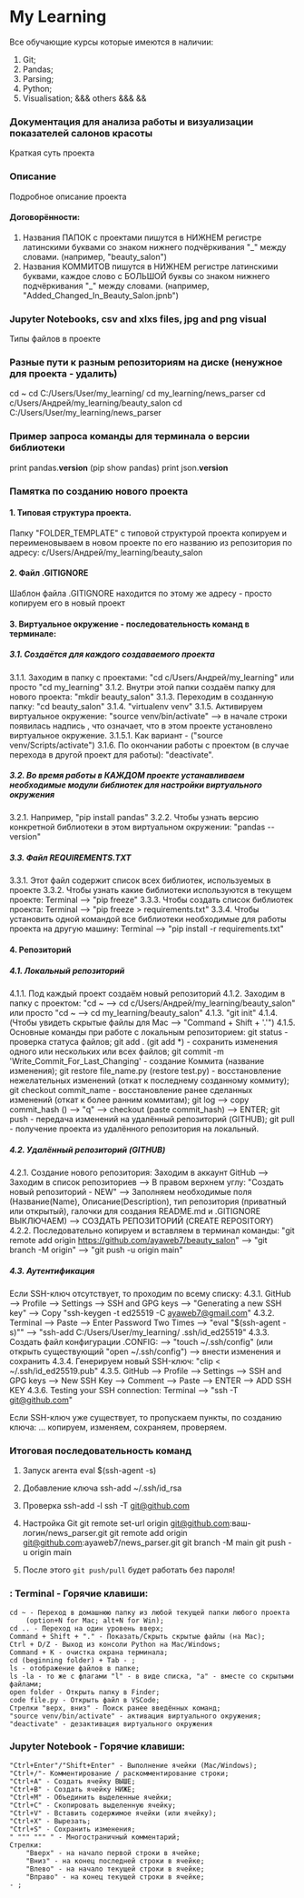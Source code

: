 ﻿# My Learning
Все обучающие курсы которые имеются в наличии:
1. Git;
2. Pandas;
3. Parsing;
4. Python;
5. Visualisation;
&&& others &&&
&&

### Документация для анализа работы и визуализации показателей салонов красоты
Краткая суть проекта

### Описание
Подробное описание проекта

#### Договорённости:
1. Названия ПАПОК с проектами пишутся в НИЖНЕМ регистре латинскими буквами со знаком нижнего подчёркивания "_" между словами.
	(например, "beauty_salon")
2. Названия КОММИТОВ пишутся в НИЖНЕМ регистре латинскими буквами, каждое слово с БОЛЬШОЙ буквы со знаком нижнего подчёркивания "_" между словами.
	(например, "Added_Changed_In_Beauty_Salon.jpnb")

### Jupyter Notebooks, csv and xlxs files, jpg and png visual
Типы файлов в проекте

### Разные пути к разным репозиториям на диске (ненужное для проекта - удалить)
cd ~
cd C:/Users/User/my_learning/
cd my_learning/news_parser
cd c/Users/Андрей/my_learning/beauty_salon
cd C:/Users/User/my_learning/news_parser

### Пример запроса команды для терминала о версии библиотеки
print pandas.__version__ (pip show pandas)
print json.__version__

### Памятка по созданию нового проекта

#### 1. Типовая структура проекта.
Папку "FOLDER_TEMPLATE" с типовой структурой проекта копируем и переименовываем в новом проекте по его названию из репозитория по адресу: c/Users/Андрей/my_learning/beauty_salon

#### 2. Файл .GITIGNORE
Шаблон файла .GITIGNORE находится по этому же адресу - просто копируем его в новый проект

#### 3. Виртуальное окружение - последовательность команд в терминале:

##### 3.1. Создаётся для каждого создаваемого проекта
3.1.1. Заходим в папку с проектами: "cd c/Users/Андрей/my_learning" или просто "cd my_learning"
3.1.2. Внутри этой папки создаём папку для нового проекта: "mkdir beauty_salon"
3.1.3. Переходим в созданную папку: "cd beauty_salon"
3.1.4. "virtualenv venv"
3.1.5. Активируем виртуальное окружение: "source venv/bin/activate" --> в начале строки появилась надпись , что означает, что в этом проекте установлено виртуальное окружение.
	3.1.5.1. Как вариант - ("source venv/Scripts/activate")
3.1.6. По окончании работы с проектом (в случае перехода в другой проект для работы): "deactivate".

##### 3.2. Во время работы в КАЖДОМ проекте устанавливаем необходимые модули библиотек для настройки виртуального окружения
3.2.1. Например, "pip install pandas"
3.2.2. Чтобы узнать версию конкретной библиотеки в этом виртуальном окружении: "pandas --version"

##### 3.3. Файл REQUIREMENTS.TXT
3.3.1. Этот файл содержит список всех библиотек, используемых в проекте
3.3.2. Чтобы узнать какие библиотеки используются в текущем проекте: Terminal --> "pip freeze"
3.3.3. Чтобы создать список библиотек проекта: Terminal --> "pip freeze > requirements.txt"
3.3.4. Чтобы установить одной командой все библиотеки необходимые для работы проекта на другую машину: Terminal --> "pip install -r requirements.txt"

#### 4. Репозиторий

##### 4.1. Локальный репозиторий
4.1.1. Под каждый проект создаём новый репозиторий
4.1.2. Заходим в папку с проектом: "cd ~ --> cd c/Users/Андрей/my_learning/beauty_salon" или просто "cd ~ --> cd my_learning/beauty_salon"
4.1.3. "git init"
4.1.4. (Чтобы увидеть скрытые файлы для Мас --> "Command + Shift + '.'")
4.1.5. Основные команды при работе с локальным репозиторием:
	git status - проверка статуса файлов;
	git add . (git add *) - сохранить изменения одного или нескольких или всех файлов;
	git commit -m 'Write_Commit_For_Last_Changing' - создание Коммита (название изменения);
	git restore file_name.py (restore test.py) - восстановление нежелательных изменений (откат к последнему созданному коммиту);
	git checkout commit_name - восстановление ранее сделанных изменений (откат к более ранним коммитам);
		git log --> copy commit_hash () --> "q" --> checkout (paste commit_hash) --> ENTER;
	git push - передача изменений на удалённый репозиторий (GITHUB);
	git pull - получение проекта из удалённого репозитория на локальный.

##### 4.2. Удалённый репозиторий (GITHUB)
4.2.1. Создание нового репозитория:
	Заходим в аккаунт GitHub --> Заходим в список репозиториев --> В правом верхнем углу: "Создать новый репозиторий - NEW" --> Заполняем необходимые поля (Название(Name), Описание(Description), тип репозитория (приватный или открытый), галочки для создания README.md и .GITIGNORE ВЫКЛЮЧАЕМ) --> СОЗДАТЬ РЕПОЗИТОРИЙ (CREATE REPOSITORY)
4.2.2. Последовательно копируем и вставляем в терминал команды:
	"git remote add origin https://github.com/ayaweb7/beauty_salon" --> "git branch -M origin" --> "git push -u origin main"
	
##### 4.3. Аутентификация
Если SSH-ключ отсутствует, то проходим по всему списку:
4.3.1. GitHub --> Profile --> Settings --> SSH and GPG keys --> "Generating a new SSH key" --> Copy "ssh-keygen -t ed25519 -C ayaweb7@gmail.com"
4.3.2. Terminal --> Paste --> Enter Password Two Times --> "eval "$(ssh-agent -s)"" --> "ssh-add C:/Users/User/my_learning/ .ssh/id_ed25519"
4.3.3. Создать файл конфигурации .CONFIG: --> "touch ~/.ssh/config" (или открыть существующий "open ~/.ssh/config") --> внести изменения и сохранить
4.3.4. Генерируем новый SSH-ключ: "clip < ~/.ssh/id_ed25519.pub"
4.3.5. GitHub --> Profile --> Settings --> SSH and GPG keys --> New SSH Key --> Comment --> Paste --> ENTER --> ADD SSH KEY
4.3.6. Testing your SSH connection: Terminal --> "ssh -T git@github.com"

Если SSH-ключ уже существует, то пропускаем пункты, по созданию ключа: ... копируем, изменяем, сохраняем, проверяем.

### **Итоговая последовательность команд**
1. Запуск агента
eval $(ssh-agent -s)

2. Добавление ключа
ssh-add ~/.ssh/id_rsa

3. Проверка
ssh-add -l
ssh -T git@github.com

4. Настройка Git
git remote set-url origin git@github.com:ваш-логин/news_parser.git
git remote add origin git@github.com:ayaweb7/news_parser.git
git branch -M main
git push -u origin main

5. После этого `git push/pull` будет работать без пароля!


### : Terminal - Горячие клавиши:
	cd ~ - Переход в домашнюю папку из любой текущей папки любого проекта
		(option+N for Mac; alt+N for Win);
	cd .. - Переход на один уровень вверх;
	Command + Shift + "." - Показать/Скрыть скрытые файлы (на Мас);
	Ctrl + D/Z - Выход из консоли Python на Мас/Windows;
	Command + K - очистка окрана терминала;
	cd (beginning folder) + Tab - ;
	ls - отображение файлов в папке;
	ls -la - то же с флагами "l" - в виде списка, "a" - вместе со скрытыми файлами;
	open folder - Открыть папку в Finder;
	code file.py - Открыть файл в VSCode;
	Стрелки "верх, вниз" - Поиск ранее введённых команд;
	"source venv/bin/activate" - активация виртуального окружения;
	"deactivate" - дезактивация виртуального окружения

### Jupyter Notebook - Горячие клавиши:
	"Ctrl+Enter"/"Shift+Enter" - Выполнение ячейки (Mac/Windows);
	"Ctrl+/"- Комментирование / раскомментирование строки;
	"Ctrl+A" - Создать ячейку ВЫШЕ;
	"Ctrl+B" - Создать ячейку НИЖЕ;
	"Ctrl+M" - Объединить выделенные ячейки;
	"Ctrl+C" - Скопировать выделенную ячейку;
	"Ctrl+V" - Вставить содержимое ячейки (или ячейку);
	"Ctrl+X" - Вырезать;
	"Ctrl+S" - Сохранить изменения;
	" """ """ " - Многостраничный комментарий;
	Стрелки:
		"Вверх" - на начало первой строки в ячейке;
		"Вниз" - на конец последней строки в ячейке;
		"Влево" - на начало текущей строки в ячейке;
		"Вправо" - на конец текущей строки в ячейке;
	- ;
	

